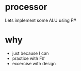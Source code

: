 # processor
 Lets implement some ALU using F#

# why
 - just because I can
 - practice with F#
 - excercise with design